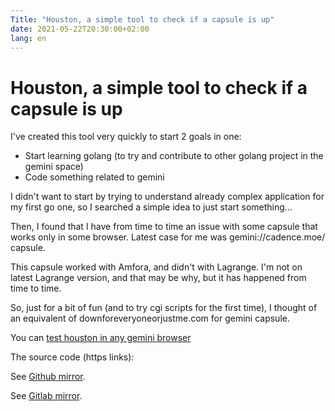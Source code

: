 ```yaml
---
Title: "Houston, a simple tool to check if a capsule is up"
date: 2021-05-22T20:30:00+02:00
lang: en
---
```


# Houston, a simple tool to check if a capsule is up

I've created this tool very quickly to start 2 goals in one:
* Start learning golang (to try and contribute to other golang project in the gemini space)
* Code something related to gemini

I didn't want to start by trying to understand already complex application for my first go one, so I searched a simple idea to just start something…

Then, I found that I have from time to time an issue with some capsule that works only in some browser. Latest case for me was gemini://cadence.moe/ capsule.

This capsule worked with Amfora, and didn't with Lagrange. I'm not on latest Lagrange version, and that may be why, but it has happened from time to time.

So, just for a bit of fun (and to try cgi scripts for the first time), I thought of an equivalent of downforeveryoneorjustme.com for gemini capsule.

You can [test houston in any gemini browser](gemini://houston.gmi.bacardi55.io)

The source code (https links):

See [Github mirror](https://github.com/bacardi55/houston).

See [Gitlab mirror](https://gitlab.com/bacardi55/houston).
